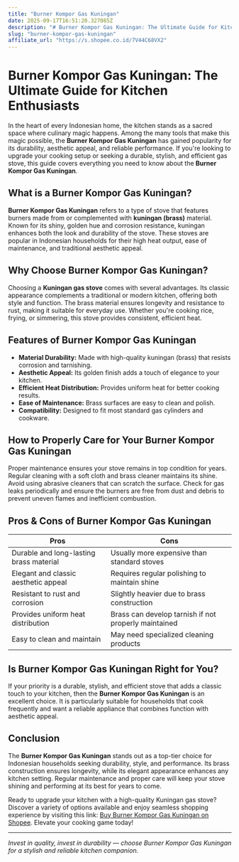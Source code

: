 ```yaml
---
title: "Burner Kompor Gas Kuningan"
date: 2025-09-17T16:51:20.327085Z
description: "# Burner Kompor Gas Kuningan: The Ultimate Guide for Kitchen Enthusiasts..."
slug: "burner-kompor-gas-kuningan"
affiliate_url: "https://s.shopee.co.id/7V44C68VX2"
---
```

# Burner Kompor Gas Kuningan: The Ultimate Guide for Kitchen Enthusiasts

In the heart of every Indonesian home, the kitchen stands as a sacred space where culinary magic happens. Among the many tools that make this magic possible, the **Burner Kompor Gas Kuningan** has gained popularity for its durability, aesthetic appeal, and reliable performance. If you're looking to upgrade your cooking setup or seeking a durable, stylish, and efficient gas stove, this guide covers everything you need to know about the **Burner Kompor Gas Kuningan**.

## What is a Burner Kompor Gas Kuningan?

**Burner Kompor Gas Kuningan** refers to a type of stove that features burners made from or complemented with **kuningan (brass)** material. Known for its shiny, golden hue and corrosion resistance, kuningan enhances both the look and durability of the stove. These stoves are popular in Indonesian households for their high heat output, ease of maintenance, and traditional aesthetic appeal.

## Why Choose Burner Kompor Gas Kuningan?

Choosing a **Kuningan gas stove** comes with several advantages. Its classic appearance complements a traditional or modern kitchen, offering both style and function. The brass material ensures longevity and resistance to rust, making it suitable for everyday use. Whether you're cooking rice, frying, or simmering, this stove provides consistent, efficient heat.

## Features of Burner Kompor Gas Kuningan

- **Material Durability:** Made with high-quality kuningan (brass) that resists corrosion and tarnishing.
- **Aesthetic Appeal:** Its golden finish adds a touch of elegance to your kitchen.
- **Efficient Heat Distribution:** Provides uniform heat for better cooking results.
- **Ease of Maintenance:** Brass surfaces are easy to clean and polish.
- **Compatibility:** Designed to fit most standard gas cylinders and cookware.

## How to Properly Care for Your Burner Kompor Gas Kuningan

Proper maintenance ensures your stove remains in top condition for years. Regular cleaning with a soft cloth and brass cleaner maintains its shine. Avoid using abrasive cleaners that can scratch the surface. Check for gas leaks periodically and ensure the burners are free from dust and debris to prevent uneven flames and inefficient combustion.

## Pros & Cons of Burner Kompor Gas Kuningan

| Pros                                            | Cons                                               |
|-------------------------------------------------|----------------------------------------------------|
| Durable and long-lasting brass material       | Usually more expensive than standard stoves       |
| Elegant and classic aesthetic appeal           | Requires regular polishing to maintain shine    |
| Resistant to rust and corrosion                | Slightly heavier due to brass construction      |
| Provides uniform heat distribution             | Brass can develop tarnish if not properly maintained |
| Easy to clean and maintain                     | May need specialized cleaning products        |

## Is Burner Kompor Gas Kuningan Right for You?

If your priority is a durable, stylish, and efficient stove that adds a classic touch to your kitchen, then the **Burner Kompor Gas Kuningan** is an excellent choice. It is particularly suitable for households that cook frequently and want a reliable appliance that combines function with aesthetic appeal.

## Conclusion

The **Burner Kompor Gas Kuningan** stands out as a top-tier choice for Indonesian households seeking durability, style, and performance. Its brass construction ensures longevity, while its elegant appearance enhances any kitchen setting. Regular maintenance and proper care will keep your stove shining and performing at its best for years to come.

Ready to upgrade your kitchen with a high-quality Kuningan gas stove? Discover a variety of options available and enjoy seamless shopping experience by visiting this link: [Buy Burner Kompor Gas Kuningan on Shopee](https://s.shopee.co.id/7V44C68VX2). Elevate your cooking game today!

---

*Invest in quality, invest in durability — choose Burner Kompor Gas Kuningan for a stylish and reliable kitchen companion.*